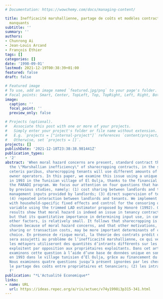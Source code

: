 ```yaml
---
# Documentation: https://wowchemy.com/docs/managing-content/

title: Inefficacité marshallienne, partage de coûts et modèles contractuels avec marchés
  manquants
subtitle: ''
summary: ''
authors:
- Chunrong Ai
- Jean-Louis Arcand
- François Éthier
tags: []
categories: []
date: '1998-09-01'
lastmod: 2021-12-19T00:38:39+01:00
featured: false
draft: false

# Featured image
# To use, add an image named `featured.jpg/png` to your page's folder.
# Focal points: Smart, Center, TopLeft, Top, TopRight, Left, Right, BottomLeft, Bottom, BottomRight.
image:
  caption: ''
  focal_point: ''
  preview_only: false

# Projects (optional).
#   Associate this post with one or more of your projects.
#   Simply enter your project's folder or file name without extension.
#   E.g. `projects = ["internal-project"]` references `content/project/deep-learning/index.md`.
#   Otherwise, set `projects = []`.
projects: []
publishDate: '2021-12-18T23:38:38.981441Z'
publication_types:
- '2'
abstract: 'When moral hazard concerns are present, standard contract theory predicts
  the \"Marshallian inefficiency\" of sharecropping contracts, in the sense that,
  ceteris paribus, sharecropping tenants will use different amounts of inputs than
  owner operators. In this paper, we examine this issue using a unique dataset collected
  in 1993 in the Tunisian village of El Oulja, thanks to the financial support of
  the PARADI program. We focus our attention on four questions that have been neglected
  by previous studies, namely: (1) cost sharing between landlords and tenants; (2)
  management inputs provided by landlords; (3) direct supervision of tenants by landlords;
  (4) repeated interaction between landlords and tenants. We implement panel estimation
  with household-specific fixed effects and control for the censoring of the dependent
  variable using the trimmed LAD estimator proposed by Honoré (1992). Our empirical
  results show that moral hazard is indeed an issue in tenancy contracts in the village,
  but that its quantitative importance in determining input use, in comparison with
  other factors, is relatively small. It follows that sharecropping is probably not
  chosen because of moral hazard concerns, and that other motivations, such as risk
  sharing or transaction costs, may be more important determinants of contractual
  choice. En présence de risque moral, la théorie des contrats prédit que le métayage
  sera assujetti au problème de l’inefficacité marshallienne, ce qui veut dire que
  les métayers utiliseront des quantités d’intrants différents sur les terres qu’ils
  exploitent par opposition aux propriétaires exploitants. Dans cet article, nous
  examinons cette question à l’aide d’une base de données unique en son genre collectée
  en 1993 dans le village tunisien d’El Oulja, grâce au financement du programme PARADI.
  Nous examinons quatre questions jusqu’à présent ignorées par les chercheurs : (1)
  le partage des coûts entre propriétaires et tenanciers; (2) les intrants en gestion
  f'
publication: "*L'Actualité Economique*"
links:
- name: URL
  url: https://ideas.repec.org/a/ris/actuec/v74y1998i3p315-341.html
---
```

